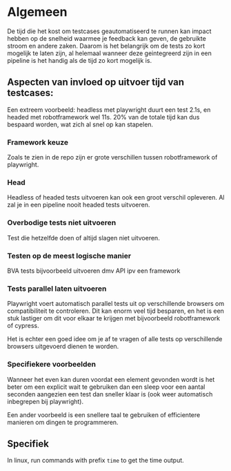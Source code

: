 
# Algemeen
De tijd die het kost om testcases geautomatiseerd te runnen kan impact hebben op de snelheid waarmee je feedback kan geven,
de gebruikte stroom en andere zaken. Daarom is het belangrijk om de tests zo kort mogelijk te laten zijn, al helemaal
wanneer deze geintegreerd zijn in een pipeline is het handig als de tijd zo kort mogelijk is.


## Aspecten van invloed op uitvoer tijd van testcases:

Een extreem voorbeeld: headless met playwright duurt een test 2.1s, en headed met robotframework wel 11s. 20% van de totale tijd
kan dus bespaard worden, wat zich al snel op kan stapelen.

### Framework keuze
Zoals te zien in de repo zijn er grote verschillen tussen robotframework of playwright. 

### Head
Headless of headed tests uitvoeren kan ook een groot verschil opleveren. Al zal je in een pipeline nooit headed tests uitvoeren.

### Overbodige tests niet uitvoeren
Test die hetzelfde doen of altijd slagen niet uitvoeren. 

### Testen op de meest logische manier
BVA tests bijvoorbeeld uitvoeren dmv API ipv een framework

### Tests parallel laten uitvoeren
Playwright voert automatisch parallel tests uit op verschillende browsers om compatibiliteit te controleren. Dit kan enorm veel
tijd besparen, en het is een stuk lastiger om dit voor elkaar te krijgen met bijvoorbeeld robotframework of cypress.

Het is echter een goed idee om je af te vragen of alle tests op verschillende browsers uitgevoerd dienen te worden.

### Specifiekere voorbeelden
Wanneer het even kan duren voordat een element gevonden wordt is het beter om een explicit wait te gebruiken dan een 
sleep voor een aantal seconden aangezien een test dan sneller klaar is (ook weer automatisch inbegrepen bij playwright).

Een ander voorbeeld is een snellere taal te gebruiken of efficientere manieren om dingen te programmeren.


## Specifiek
In linux, run commands with prefix `time` to get the time output. 





